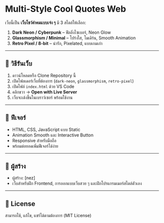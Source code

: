 # Multi-Style Cool Quotes Web

เว็บนี้เป็น **เว็บโชว์คำคมแบบเจ๋ง ๆ** มี 3 สไตล์ให้เลือก:  

1. **Dark Neon / Cyberpunk** – ฟีลลิ่งไซเบอร์, Neon Glow  
2. **Glassmorphism / Minimal** – โปร่งใส, โมเดิร์น, Smooth Animation  
3. **Retro Pixel / 8-bit** – น่ารัก, Pixelated, แบบเกมเก่า  

---

## 🔹 วิธีรันเว็บ

1. ดาวน์โหลดหรือ Clone Repository นี้  
2. เปิดโฟลเดอร์เว็บที่ต้องการ (`dark-neon`, `glassmorphism`, `retro-pixel`)  
3. เปิดไฟล์ `index.html` ด้วย VS Code  
4. คลิกขวา → **Open with Live Server**  
5. เว็บจะเด้งขึ้นในเบราว์เซอร์ พร้อมใช้งาน  

---

## 🔹 ฟีเจอร์

- HTML, CSS, JavaScript แบบ Static  
- Animation Smooth และ Interactive Button  
- Responsive สำหรับมือถือ  
- พร้อมต่อยอดเพิ่มฟีเจอร์ได้ง่าย  

---

## 🔹 ผู้สร้าง

- ผู้สร้าง: [nez]  
- เว็บสำหรับฝึก Frontend, การออกแบบเว็บสวย ๆ และฝึกโปรแกรมเมอร์สไตล์ตัวเอง  

---

## 🔹 License

สามารถใช้, แก้ไข, แชร์ได้ตามต้องการ (MIT License)
